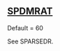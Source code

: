## [SPDMRAT](https://help.hexagonmi.com/bundle/MSC_Nastran_2022.4/page/Nastran_Combined_Book/qrg/parameters/TOC.SPDMRAT.xhtml)

Default = 60

See SPARSEDR.

